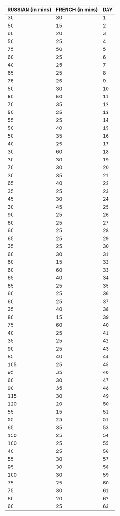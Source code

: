 RUSSIAN (in mins)|FRENCH (in mins)|DAY
---|---|---
30|30|1     
50|15|2     
60|20|3     
50|25|4 
75 | 50 |   5
60 | 25 |   6
40 | 25 |   7
65 | 25 |   8
75 | 25 |   9
50 | 30 |  10
50 | 50 |  11
70 | 35 |  12
50 | 25 |  13
55 | 25 |  14
50 | 40 |  15
50 | 35 |  16
40 | 25 |  17
30 | 60 |  18
30 | 30 |  19
70 | 30 |  20
30 | 35 |  21
65 | 40 |  22
35 | 25 |  23
45 | 30 |  24
30 | 45 |  25
90 | 25 |  26
60 | 25 |  27
60 | 25 |  28
65 | 25 |  29
35 | 25 |  30
60 | 30 |  31
60 | 15 |  32
60 | 60 |  33
65 | 40 |  34
65 | 25 |  35
60 | 25 |  36
60 | 25 |  37
35 | 40 |  38
80 | 15 |  39
75 | 60 |  40
40 | 25 |  41
35 | 25 |  42
90 | 25 |  43
85 | 40 |  44
105 | 25 |  45
95 | 35 |  46
60 | 30 |  47
90 | 35 |  48
115 | 30 |  49
120 | 20 |  50
55 | 15 |  51
55 | 25 |  51
65 | 35 |  53
150 | 25 |  54
100 | 25 |  55
40 | 25 |  56
55 | 30 |  57
95 | 30 |  58
100 | 30 |  59
75 | 25 | 60
75 | 30 |  61
60 | 20 |  62
60 | 25 |  63
